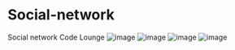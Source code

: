 # Social-network
Social network Code Lounge
![image](https://github.com/Avers66/Social-network/assets/122222024/6a10162f-aa68-4fc3-bb0b-09198d96f54a)
![image](https://github.com/Avers66/Social-network/assets/122222024/772530ba-9057-4564-912e-849bbba61522)
![image](https://github.com/Avers66/Social-network/assets/122222024/8e49fb61-5745-41d3-b172-41b1dbb9ddaa)
![image](https://github.com/Avers66/Social-network/assets/122222024/76788a73-71ee-479f-8cf9-09e6df105efb)


